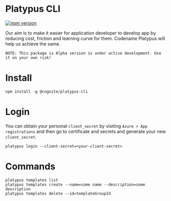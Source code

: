 # Platypus CLI

[![npm version](https://badgen.net/npm/v/@cognite/platypus-cli)](https://www.npmjs.com/package/@cognite/platypus-cli)

Our aim is to make it easier for application developer to develop app by reducing cost, friction and learning curve for them. Codename Platypus will help us achieve the same.

`NOTE: This package is Alpha version is under active development. Use it on your own risk!`

# Install

```
npm install -g @cognite/platypus-cli
```

# Login

You can obtain your personal `client_secret` by visiting `Azure > App registrations` and then go to certificate and secrets and generate your new `client_secret`.

```
platypus login --client-secret=<your-client-secret>
```

# Commands

```
platypus templates list
platypus templates create --name=some name --description=some description
platypus templates delete --id=templateGroupId
```

